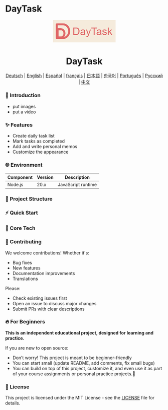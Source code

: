 # DayTask

<div align="center">
  <img src="./pics/logo.png" alt="Logo" width="200">
  <h1 align="center">DayTask</h1>
</div>

<div align="center">

[Deutsch](https://zdoc.app/de/BV003/DayTask) | 
[English](https://zdoc.app/en/BV003/DayTask) | 
[Español](https://zdoc.app/es/BV003/DayTask) | 
[français](https://zdoc.app/fr/BV003/DayTask) | 
[日本語](https://zdoc.app/ja/BV003/DayTask) | 
[한국어](https://zdoc.app/ko/BV003/DayTask) | 
[Português](https://zdoc.app/pt/BV003/DayTask) | 
[Русский](https://zdoc.app/ru/BV003/DayTask) | 
[中文](https://zdoc.app/zh/BV003/DayTask)

</div>

### 🚀 Introduction

- put images
- put a video

### ✨ Features
-  Create daily task list
-  Mark tasks as completed
-  Add and write personal memos
-  Customize the appearance

### 🌐 Environment

| Component | Version | Description        |
| --------- | ------- | ------------------ |
| Node.js   | 20.x    | JavaScript runtime |


### 📂 Project Structure

### ⚡ Quick Start

### 🎯 Core Tech


### 🤝 Contributing

We welcome contributions! Whether it's:

- Bug fixes
- New features
- Documentation improvements
- Translations

Please:  
- Check existing issues first  
- Open an issue to discuss major changes  
- Submit PRs with clear descriptions  



### 🔥 For Beginners

**This is an independent educational project, designed for learning and practice.**

If you are new to open source:
- Don’t worry! This project is meant to be beginner-friendly 
- You can start small (update README, add comments, fix small bugs) 
- You can build on top of this project, customize it, and even use it as part of your course assignments or personal practice projects.🤪

### 🎉 License
This project is licensed under the MIT License - see the [LICENSE](LICENSE) file for details.